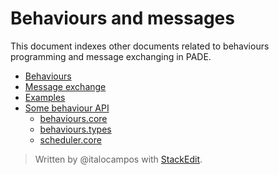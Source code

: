 # Behaviours and messages
This document indexes other documents related to behaviours programming and message exchanging in PADE.

- [Behaviours](behaviours.md)
- [Message exchange](message-exchange.md)
- [Examples](https://github.com/italocampos/pade/tree/master/examples/behaviours-and-messages)
- [Some behaviour API](https://github.com/italocampos/pade/tree/master/docs/user/behaviours-and-messages/api)
	- [behaviours.core]()
	- [behaviours.types]()
	- [scheduler.core]()

> Written by @italocampos with [StackEdit](https://stackedit.io/).